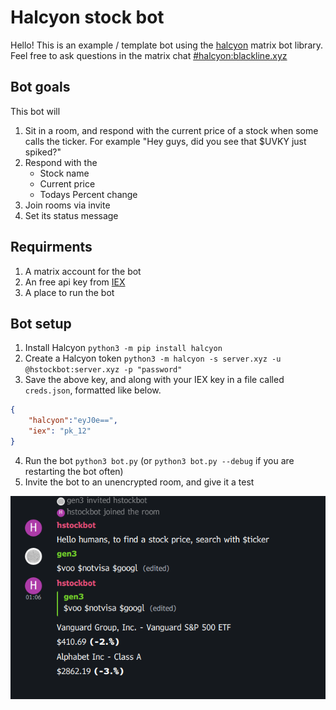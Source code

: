 # Halcyon stock bot
Hello! This is an example / template bot using the [halcyon](https://github.com/WesR/Halcyon) matrix bot library. Feel free to ask questions in the matrix chat [#halcyon:blackline.xyz](https://matrix.to/#/#halcyon:blackline.xyz)

## Bot goals
This bot will
1. Sit in a room, and respond with the current price of a stock when some calls the ticker. For example "Hey guys, did you see that $UVKY just spiked?"
2. Respond with the
	+ Stock name
	+ Current price
	+ Todays Percent change
3. Join rooms via invite
4. Set its status message


## Requirments
1. A matrix account for the bot
2. An free api key from [IEX](https://iexcloud.io/s/ec26bc7b)
3. A place to run the bot

## Bot setup
1. Install Halcyon `python3 -m pip install halcyon`
2. Create a Halcyon token `python3 -m halcyon -s server.xyz -u @hstockbot:server.xyz -p "password"`
3. Save the above key, and along with your IEX key in a file called `creds.json`, formatted like below.
```json
{
	"halcyon":"eyJ0e==",
	"iex": "pk_12"
}
```
4. Run the bot `python3 bot.py` (or `python3 bot.py --debug` if you are restarting the bot often)
5. Invite the bot to an unencrypted room, and give it a test

![Example image](./Screenshot_working.png)
